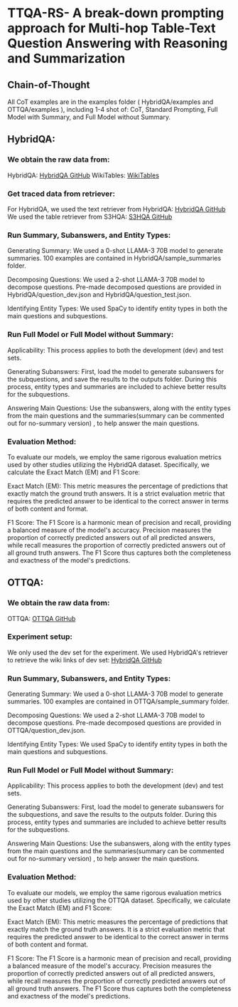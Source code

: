 # TTQA-RS- A break-down prompting approach for Multi-hop Table-Text Question Answering with Reasoning and Summarization

## Chain-of-Thought
All CoT examples are in the examples folder ( HybridQA/examples and OTTQA/examples ), including 1-4 shot of: CoT, Standard Prompting, Full Model with Summary, and Full Model without Summary.

## HybridQA:

### We obtain the raw data from:
HybridQA: [HybridQA GitHub](https://github.com/wenhuchen/HybridQA/tree/master)
WikiTables: [WikiTables](https://github.com/wenhuchen/WikiTables-WithLinks)

### Get traced data from retriever:
For HybridQA, we used the text retriever from HybridQA: [HybridQA GitHub](https://github.com/wenhuchen/HybridQA/tree/master)
We used the table retriever from S3HQA: [S3HQA GitHub](https://github.com/lfy79001/S3HQA/tree/main)

### Run Summary, Subanswers, and Entity Types:

Generating Summary:
    We used a 0-shot LLAMA-3 70B model to generate summaries. 100 examples are contained in HybridQA/sample_summaries folder.

Decomposing Questions:
    We used a 2-shot LLAMA-3 70B model to decompose questions. Pre-made decomposed questions are provided in HybridQA/question_dev.json and HybridQA/question_test.json.

Identifying Entity Types:
    We used SpaCy to identify entity types in both the main questions and subquestions.

### Run Full Model or Full Model without Summary:

Applicability:
    This process applies to both the development (dev) and test sets.

Generating Subanswers:
    First, load the model to generate subanswers for the subquestions, and save the results to the outputs folder. During this process, entity types and summaries are included to achieve better results for the subquestions.

Answering Main Questions:
    Use the subanswers, along with the entity types from the main questions and the summaries(summary can be commented out for no-summary version) , to help answer the main questions.

### Evaluation Method:

To evaluate our models, we employ the same rigorous evaluation metrics used by other studies utilizing the HybridQA dataset. Specifically, we calculate the Exact Match (EM) and F1 Score:

Exact Match (EM):
This metric measures the percentage of predictions that exactly match the ground truth answers. It is a strict evaluation metric that requires the predicted answer to be identical to the correct answer in terms of both content and format.

F1 Score:
The F1 Score is a harmonic mean of precision and recall, providing a balanced measure of the model's accuracy. Precision measures the proportion of correctly predicted answers out of all predicted answers, while recall measures the proportion of correctly predicted answers out of all ground truth answers. The F1 Score thus captures both the completeness and exactness of the model's predictions.


## OTTQA:
   
### We obtain the raw data from:
OTTQA: [OTTQA GitHub](https://github.com/wenhuchen/OTT-QA)
    
### Experiment setup:
We only used the dev set for the experiment.
We used HybridQA's retriever to retrieve the wiki links of dev set: [HybridQA GitHub](https://github.com/wenhuchen/HybridQA/tree/master)

### Run Summary, Subanswers, and Entity Types:

Generating Summary:
    We used a 0-shot LLAMA-3 70B model to generate summaries. 100 examples are contained in OTTQA/sample_summary folder.

Decomposing Questions:
    We used a 2-shot LLAMA-3 70B model to decompose questions. Pre-made decomposed questions are provided in OTTQA/question_dev.json.

Identifying Entity Types:
    We used SpaCy to identify entity types in both the main questions and subquestions.
    
### Run Full Model or Full Model without Summary:

Applicability:
    This process applies to both the development (dev) and test sets.

Generating Subanswers:
    First, load the model to generate subanswers for the subquestions, and save the results to the outputs folder. During this process, entity types and summaries are included to achieve better results for the subquestions.

Answering Main Questions:
    Use the subanswers, along with the entity types from the main questions and the summaries(summary can be commented out for no-summary version) , to help answer the main questions.

### Evaluation Method:

To evaluate our models, we employ the same rigorous evaluation metrics used by other studies utilizing the OTTQA dataset. Specifically, we calculate the Exact Match (EM) and F1 Score:

Exact Match (EM):
This metric measures the percentage of predictions that exactly match the ground truth answers. It is a strict evaluation metric that requires the predicted answer to be identical to the correct answer in terms of both content and format.

F1 Score:
The F1 Score is a harmonic mean of precision and recall, providing a balanced measure of the model's accuracy. Precision measures the proportion of correctly predicted answers out of all predicted answers, while recall measures the proportion of correctly predicted answers out of all ground truth answers. The F1 Score thus captures both the completeness and exactness of the model's predictions.

